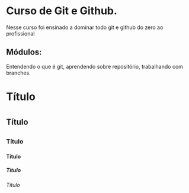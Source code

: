 # Curso de Git e Github.

Nesse curso foi ensinado a dominar todo git e github do zero ao profissional

## Módulos:

Entendendo o que é git, aprendendo sobre repositório,
trabalhando com branches.

# Título <h1>

## Título <h2>

### Título <h3>

#### Título <h4>

##### Título <h5>

###### Título <h6>
